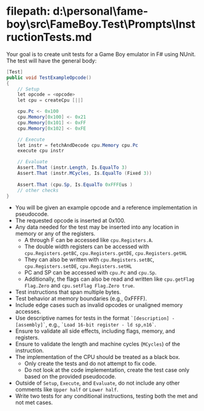 ﻿# filepath: d:\personal\fame-boy\src\FameBoy.Test\Prompts\InstructionTests.md

Your goal is to create unit tests for a Game Boy emulator in F# using NUnit. The test will have the general body:

``` cs
[Test]
public void TestExampleOpcode()
{
    // Setup
    let opcode = <opcode>
    let cpu = createCpu [||]

    cpu.Pc <- 0x100
    cpu.Memory[0x100] <- 0x21 
    cpu.Memory[0x101] <- 0xFF
    cpu.Memory[0x102] <- 0xFE

    // Execute
    let instr = fetchAndDecode cpu.Memory cpu.Pc
    execute cpu instr

    // Evaluate
    Assert.That (instr.Length, Is.EqualTo 3)
    Assert.That (instr.MCycles, Is.EqualTo (Fixed 3))
    
    Assert.That (cpu.Sp, Is.EqualTo 0xFFFEus ) 
    // other checks
}
```

* You will be given an example opcode and a reference implementation in pseudocode.
* The requested opcode is inserted at 0x100.
* Any data needed for the test may be inserted into any location in memory or any of the registers.
    * A through F can be accessed like `cpu.Registers.A`.
    * The double width registers can be accessed with `cpu.Registers.getBC`, `cpu.Registers.getDE`, `cpu.Registers.getHL`
    * They can also be written with `cpu.Registers.setBC`, `cpu.Registers.setDE`, `cpu.Registers.setHL`
    * PC and SP can be accessed with `cpu.Pc` and `cpu.Sp`.
    * Additionally, the flags can also be read and written like `cpu.getFlag Flag.Zero` and `cpu.setFlag Flag.Zero true`.
* Test instructions that span multiple bytes.
* Test behavior at memory boundaries (e.g., 0xFFFF).
* Include edge cases such as invalid opcodes or unaligned memory accesses.
* Use descriptive names for tests in the format `` `[description] - [assembly]` ``,
  e.g., `` `Load 16-bit register - ld sp,n16` ``.
* Ensure to validate all side effects, including flags, memory, and registers.
* Ensure to validate the length and machine cycles (`MCycles`) of the instruction.
* The implementation of the CPU should be treated as a black box.
    * Only create the tests and do not attempt to fix code.
    * Do not look at the code implementation, create the test case only based on the provided pseudocode.
* Outside of `Setup`, `Execute`, and `Evaluate`, do not include any other comments like `Upper half` or `Lower half`.
* Write two tests for any conditional instructions, testing both the met and not met cases. 

